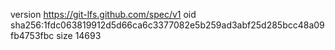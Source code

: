 version https://git-lfs.github.com/spec/v1
oid sha256:1fdc063819912d5d66ca6c3377082e5b259ad3abf25d285bcc48a09fb4753fbc
size 14693

